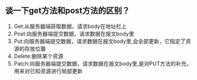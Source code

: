 ## 谈一下get方法和post方法的区别？

1.  Get:从服务器端获取数据，请求body在地址栏上
2.  Post:向服务器端提交数据，请求数据在报文body里
3.  Put:向服务器端提交数据，请求数据在报文body里,会全部更新，它指定了资源的存放位置
4.  Delete:删除某个资源
5.  Patch:向服务器端提交数据，请求数据在报文body里,是对PUT方法的补充，用来对已知资源进行局部更新
